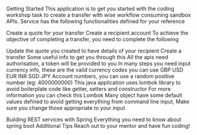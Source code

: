Getting Started
This application is to get you started with the coding workshop task to create a transfer with wise workflow consuming sandbox APIs.
Service has the following functionalities defined for your reference

Create a quote for your transfer
Create a recipient account
To achieve the objective of completing a transfer, you need to complete the following

Update the quote you created to have details of your recipient
Create a transfer
Some useful info to get you through this
All the apis need authorisation, a token will be provided to you
In many steps you need input currency info, these are the valid currency codes you can use
GBP
USD
EUR
INR
SGD
JPY
Account numbers, you can use a random positive number (eg: 4000000000)
This java application uses lombok library to avoid boilerplate code like getter, setters and constructor
For more information you can check this Lombok
Many object have some default values defined to avoid getting everything from command line input, Make sure you change those appropriate to your input

Building REST services with Spring
Everything you need to know about spring boot
Additional Tips
Reach out to your mentor and have fun coding!
